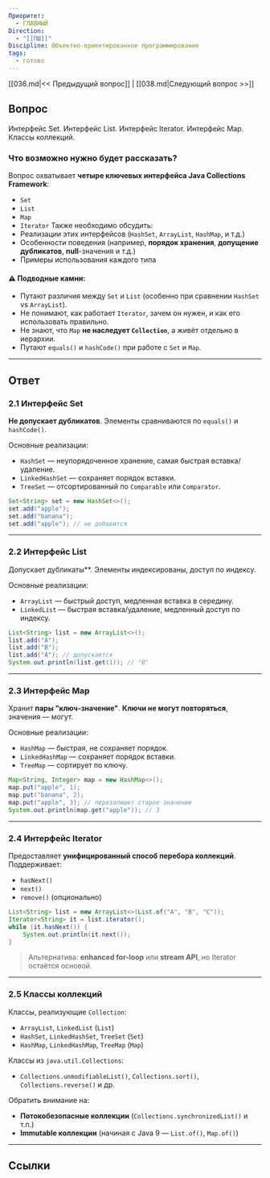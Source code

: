 ```yaml
---
Приоритет:
  - ГЛАВНЫЙ
Direction:
  - "[[ПШ]]"
Discipline: Объектно-ориентированное программирование
tags:
  - готово
---
```

[[036.md|<< Предыдущий вопрос]] | [[038.md|Следующий вопрос >>]]
## Вопрос
Интерфейс Set. Интерфейс List. Интерфейс Iterator. Интерфейс Map. Классы коллекций.

### Что возможно нужно будет рассказать?
Вопрос охватывает **четыре ключевых интерфейса Java Collections Framework**:
- `Set`
- `List`
- `Map`
- `Iterator`
Также необходимо обсудить:
- Реализации этих интерфейсов (`HashSet`, `ArrayList`, `HashMap`, и т.д.)
- Особенности поведения (например, **порядок хранения**, **допущение дубликатов**, **null**-значения и т.д.)
- Примеры использования каждого типа
#### ⚠️ Подводные камни:
- Путают различия между `Set` и `List` (особенно при сравнении `HashSet` vs `ArrayList`).
- Не понимают, как работает `Iterator`, зачем он нужен, и как его использовать правильно.
- Не знают, что `Map` **не наследует `Collection`**, а живёт отдельно в иерархии.
- Путают `equals()` и `hashCode()` при работе с `Set` и `Map`.

---
## Ответ
### **2.1 Интерфейс Set**
**Не допускает дубликатов**. Элементы сравниваются по `equals()` и `hashCode()`.

Основные реализации:
- `HashSet` — неупорядоченное хранение, самая быстрая вставка/удаление.
- `LinkedHashSet` — сохраняет порядок вставки.
- `TreeSet` — отсортированный по `Comparable` или `Comparator`.

```java
Set<String> set = new HashSet<>();
set.add("apple");
set.add("banana");
set.add("apple"); // не добавится
```

---
### **2.2 Интерфейс List**
Допускает дубликаты**. Элементы индексированы, доступ по индексу.

Основные реализации:
- `ArrayList` — быстрый доступ, медленная вставка в середину.
- `LinkedList` — быстрая вставка/удаление, медленный доступ по индексу.

```java
List<String> list = new ArrayList<>();
list.add("A");
list.add("B");
list.add("A"); // допускается
System.out.println(list.get(1)); // "B"
```

---
### **2.3 Интерфейс Map**
Хранит **пары "ключ-значение"**. **Ключи не могут повторяться**, значения — могут.

Основные реализации:
- `HashMap` — быстрая, не сохраняет порядок.
- `LinkedHashMap` — сохраняет порядок вставки.
- `TreeMap` — сортирует по ключу.

```java
Map<String, Integer> map = new HashMap<>();
map.put("apple", 1);
map.put("banana", 2);
map.put("apple", 3); // перезапишет старое значение
System.out.println(map.get("apple")); // 3
```

---
### **2.4 Интерфейс Iterator**
Предоставляет **унифицированный способ перебора коллекций**. Поддерживает:
- `hasNext()`
- `next()`
- `remove()` (опционально)

```java
List<String> list = new ArrayList<>(List.of("A", "B", "C"));
Iterator<String> it = list.iterator();
while (it.hasNext()) {
    System.out.println(it.next());
}
```

> Альтернатива: **enhanced for-loop** или **stream API**, но Iterator остаётся основой.

---
### **2.5 Классы коллекций**
Классы, реализующие `Collection`:
- `ArrayList`, `LinkedList` (`List`)
- `HashSet`, `LinkedHashSet`, `TreeSet` (`Set`)
- `HashMap`, `LinkedHashMap`, `TreeMap` (`Map`)

Классы из `java.util.Collections`:
- `Collections.unmodifiableList()`, `Collections.sort()`, `Collections.reverse()` и др.

Обратить внимание на:
- **Потокобезопасные коллекции** (`Collections.synchronizedList()` и т.п.)
- **Immutable коллекции** (начиная с Java 9 — `List.of()`, `Map.of()`)

---
## Ссылки
